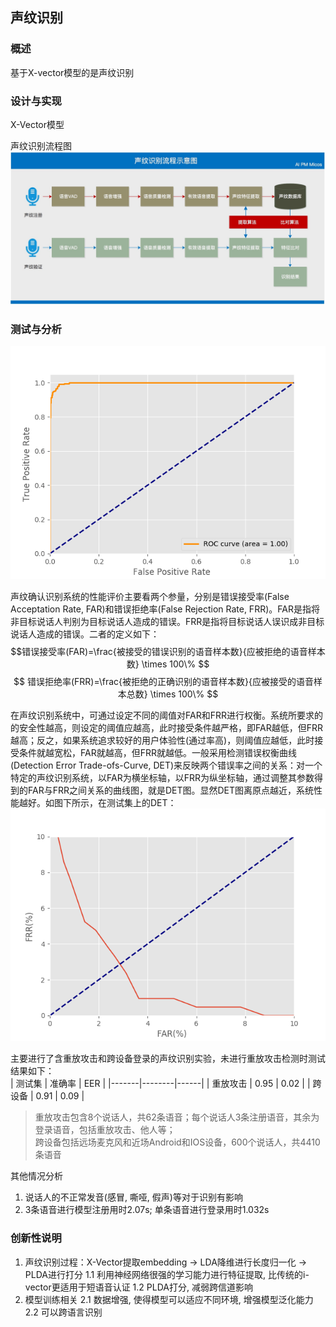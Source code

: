 ## 声纹识别
### 概述
基于X-vector模型的是声纹识别

### 设计与实现
X-Vector模型

声纹识别流程图
![](Info/声纹识别流程图.jpg)

### 测试与分析
![](Info/AUC曲线.png)

声纹确认识别系统的性能评价主要看两个参量，分别是错误接受率(False Acceptation Rate, FAR)和错误拒绝率(False Rejection Rate, FRR)。FAR是指将非目标说话人判别为目标说话人造成的错误。FRR是指将目标说话人误识成非目标说话人造成的错误。二者的定义如下：
$$错误接受率(FAR)=\frac{被接受的错误识别的语音样本数}{应被拒绝的语音样本数} \times 100\%
$$
$$
错误拒绝率(FRR)=\frac{被拒绝的正确识别的语音样本数}{应被接受的语音样本总数} \times 100\%
$$

在声纹识别系统中，可通过设定不同的阈值对FAR和FRR进行权衡。系统所要求的的安全性越高，则设定的阈值应越高，此时接受条件越严格，即FAR越低，但FRR越高；反之，如果系统追求较好的用户体验性(通过率高)，则阈值应越低，此时接受条件就越宽松，FAR就越高，但FRR就越低。一般采用检测错误权衡曲线(Detection Error Trade-ofs-Curve, DET)来反映两个错误率之间的关系：对一个特定的声纹识别系统，以FAR为横坐标轴，以FRR为纵坐标轴，通过调整其参数得到的FAR与FRR之间关系的曲线图，就是DET图。显然DET图离原点越近，系统性能越好。如图下所示，在测试集上的DET：
![](Info/检测错误权衡曲线.png)

主要进行了含重放攻击和跨设备登录的声纹识别实验，未进行重放攻击检测时测试结果如下：  
| 测试集   | 准确率 | EER  |
|-------|--------|------|
| 重放攻击 | 0.95   | 0.02 |
| 跨设备   | 0.91   | 0.09 |
>重放攻击包含8个说话人，共62条语音；每个说话人3条注册语音，其余为登录语音，包括重放攻击、他人等；  
>跨设备包括远场麦克风和近场Android和IOS设备，600个说话人，共4410条语音

其他情况分析
1. 说话人的不正常发音(感冒, 嘶哑, 假声)等对于识别有影响
2. 3条语音进行模型注册用时2.07s; 单条语音进行登录用时1.032s

### 创新性说明
1. 声纹识别过程：X-Vector提取embedding -> LDA降维进行长度归一化 -> PLDA进行打分
1.1 利用神经网络很强的学习能力进行特征提取, 比传统的i-vector更适用于短语音认证
1.2 PLDA打分, 减弱跨信道影响
2. 模型训练相关
2.1 数据增强, 使得模型可以适应不同环境, 增强模型泛化能力
2.2 可以跨语言识别
